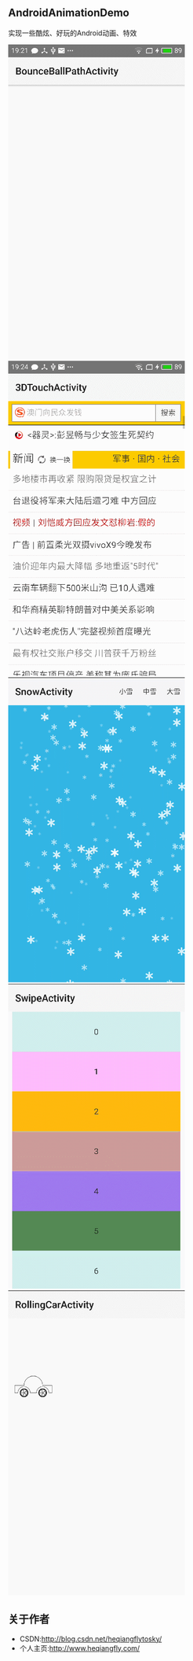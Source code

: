 ## AndroidAnimationDemo
实现一些酷炫、好玩的Android动画、特效

<img src="/img/bounce_ball.gif" width="360" height="640"/>
<img src="/img/3d_touch.gif" width="360" height="640"/>
<img src="/img/snow.gif" width="360" height="620"/>
<img src="/img/swipe_delete.gif" width="360" height="620"/>
<img src="/img/rolling_car.gif" width="360" height="620"/>


## 关于作者
 * CSDN:http://blog.csdn.net/heqiangflytosky/
 * 个人主页:http://www.heqiangfly.com/
